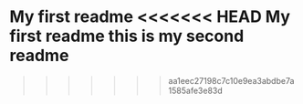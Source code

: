 My first readme
<<<<<<< HEAD
My first readme
this is my second readme
=======
>>>>>>> aa1eec27198c7c10e9ea3abdbe7a1585afe3e83d
